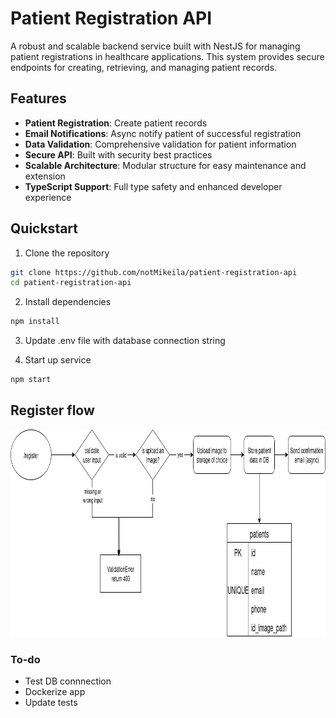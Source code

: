 # Patient Registration API

A robust and scalable backend service built with NestJS for managing patient registrations in healthcare applications. This system provides secure endpoints for creating, retrieving, and managing patient records.

## Features

- **Patient Registration**: Create patient records
- **Email Notifications**: Async notify patient of successful registration
- **Data Validation**: Comprehensive validation for patient information
- **Secure API**: Built with security best practices
- **Scalable Architecture**: Modular structure for easy maintenance and extension
- **TypeScript Support**: Full type safety and enhanced developer experience

## Quickstart

1. Clone the repository
```bash
git clone https://github.com/notMikeila/patient-registration-api
cd patient-registration-api
```

2. Install dependencies
``` bash
npm install
```

3. Update .env file with database connection string

4. Start up service
``` bash
npm start
```

## Register flow
<img width="931" height="332" alt="image" src="https://github.com/notMikeila/patient-registration-api/blob/main/register-endpoint-flow.jpg?raw=true" />


### To-do
- Test DB connnection
- Dockerize app
- Update tests
